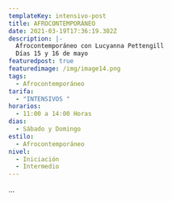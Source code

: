 ```yaml
---
templateKey: intensivo-post
title: AFROCONTEMPORÁNEO
date: 2021-03-19T17:36:19.302Z
description: |-
  Afrocontemporáneo con Lucyanna Pettengill 
  Días 15 y 16 de mayo
featuredpost: true
featuredimage: /img/image14.png
tags:
  - Afrocontemporáneo
tarifa:
  - "INTENSIVOS "
horarios:
  - 11:00 a 14:00 Horas
dias:
  - Sábado y Domingo
estilo:
  - Afrocontemporáneo
nivel:
  - Iniciación
  - Intermedio
---
```

...